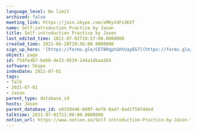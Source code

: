 ```yaml
---
language_level: No limit
archived: false
meeting_link: https://join.skype.com/xMKyV4Fx3KXT
name: Self-introduction Practice by Jason
title: Self-introduction Practice by Jason
last_edited_time: 2021-07-02T18:57:00.0000000
created_time: 2021-06-28T20:56:00.0000000
sign_up_here: '[https://forms.gle/CET8RqptGHtUapEG7](https://forms.gle/CET8RqptGHtUapEG7)'
object: page
id: f5dfedb7-beb8-4e33-9539-144a1dbaa264
software: Skype
indexDate: 2021-07-01
tags:
- Talk
- 2021-07-01
- Jason
parent_type: database_id
hosts: Jason
parent_database_id: e9339446-880f-4ef0-8ad7-8ad1f507dded
talktime: 2021-07-01T21:00:00.0000000
notion_url: https://www.notion.so/Self-introduction-Practice-by-Jason-f5dfedb7beb84e339539144a1dbaa264
---
```







